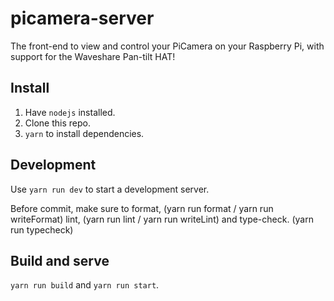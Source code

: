 # picamera-server

The front-end to view and control your PiCamera on your Raspberry Pi, with support for the Waveshare Pan-tilt HAT!

## Install

1. Have `nodejs` installed.
2. Clone this repo.
3. `yarn` to install dependencies.

## Development

Use `yarn run dev` to start a development server.

Before commit, make sure to format, (yarn run format / yarn run writeFormat) lint, (yarn run lint / yarn run writeLint)
and type-check. (yarn run typecheck)

## Build and serve

`yarn run build` and `yarn run start`.
